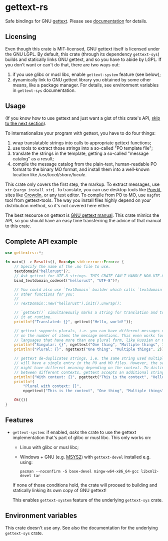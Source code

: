 # gettext-rs

Safe bindings for GNU [gettext](https://www.gnu.org/software/gettext/). Please
see [documentation](https://docs.rs/gettext-rs) for details.

## Licensing

Even though this crate is MIT-licensed, GNU gettext itself is licensed under the
GNU LGPL. By default, this crate (through its dependency `gettext-sys`) builds
and statically links GNU gettext, and so you have to abide by LGPL. If you don't
want or can't do that, there are two ways out:

1. if you use glibc or musl libc, enable `gettext-system` feature (see below);
2. dynamically link to GNU gettext library you obtained by some other means,
   like a package manager. For details, see environment variables in
   `gettext-sys` documentation.

## Usage

(If you know how to use gettext and just want a gist of this crate's API, [skip
to the next section](#complete-api-example)).

To internationalize your program with gettext, you have to do four things:

1. wrap translatable strings into calls to appropriate gettext functions;
2. use tools to extract those strings into a so-called "PO template file";
3. translate the strings in the template, getting a so-called "message catalog"
   as a result;
4. compile the message catalog from the plain-text, human-readable PO format to
   the binary MO format, and install them into a well-known location like
   _/usr/local/share/locale_.

This crate only covers the first step, the markup. To extract messages, use
`xtr` (`cargo install xtr`). To translate, you can use desktop tools like
[Poedit][], sites like [Crowdin][], or any text editor. To compile from PO to
MO, use `msgfmt` tool from gettext-tools. The way you install files highly depend
on your distribution method, so it's not covered here either.

[Poedit]: https://poedit.net
[Crowdin]: https://crowdin.com

The best resource on gettext is [GNU gettext manual][]. This crate mimics the
API, so you should have an easy time transferring the advice of that manual to
this crate.

[GNU gettext manual]: https://www.gnu.org/software/gettext/manual/index.html

## Complete API example

```rust
use gettextrs::*;

fn main() -> Result<(), Box<dyn std::error::Error>> {
    // Specify the name of the .mo file to use.
    textdomain("hellorust")?;
    // Ask gettext for UTF-8 strings. THIS CRATE CAN'T HANDLE NON-UTF-8 DATA!
    bind_textdomain_codeset("hellorust", "UTF-8")?;

    // You could also use `TextDomain` builder which calls `textdomain` and
    // other functions for you:
    //
    // TextDomain::new("hellorust").init().unwrap();

    // `gettext()` simultaneously marks a string for translation and translates
    // it at runtime.
    println!("Translated: {}", gettext("Hello, world!"));

    // gettext supports plurals, i.e. you can have different messages depending
    // on the number of items the message mentions. This even works for
    // languages that have more than one plural form, like Russian or Czech.
    println!("Singular: {}", ngettext("One thing", "Multiple things", 1));
    println!("Plural: {}", ngettext("One thing", "Multiple things", 2));

    // gettext de-duplicates strings, i.e. the same string used multiple times
    // will have a single entry in the PO and MO files. However, the same words
    // might have different meaning depending on the context. To distinguish
    // between different contexts, gettext accepts an additional string:
    println!("With context: {}", pgettext("This is the context", "Hello, world!"));
    println!(
        "Plural with context: {}",
        npgettext("This is the context", "One thing", "Multiple things", 2));

    Ok(())
}
```

## Features

- `gettext-system`: if enabled, _asks_ the crate to use the gettext
    implementation that's part of glibc or musl libc. This only works on:

    * Linux with glibc or musl libc;
    * Windows + GNU (e.g. [MSYS2](http://www.msys2.org/)) with `gettext-devel`
        installed e.g. using:

        ```
        pacman --noconfirm -S base-devel mingw-w64-x86_64-gcc libxml2-devel tar
        ```

    If none of those conditions hold, the crate will proceed to building and
    statically linking its own copy of GNU gettext!

    This enables `gettext-system` feature of the underlying `gettext-sys` crate.

## Environment variables

This crate doesn't use any. See also the documentation for the underlying
`gettext-sys` crate.
